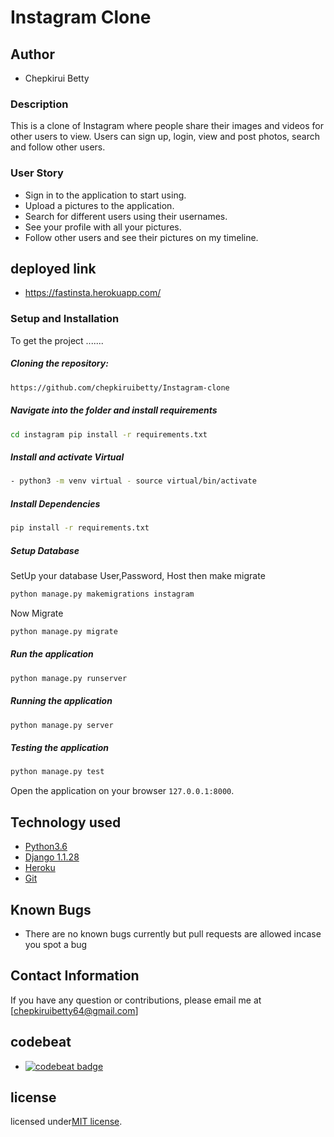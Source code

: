 # Instagram Clone

## Author
- Chepkirui Betty
### Description  
This is a clone of  Instagram where people share their  images and videos for other users to view. 
Users can sign up, login, view and post photos, search and follow other users.  

### User Story  
  
* Sign in to the application to start using.  
* Upload a pictures to the application. 
* Search for different users using their usernames.  
* See your profile with all your pictures.  
* Follow other users and see their pictures on my timeline.  
  
## deployed link
- https://fastinsta.herokuapp.com/

  
### Setup and Installation  
To get the project .......  
  
##### Cloning the repository:  
 ```bash 
 https://github.com/chepkiruibetty/Instagram-clone
```
##### Navigate into the folder and install requirements  
 ```bash 
cd instagram pip install -r requirements.txt 
```
##### Install and activate Virtual  
 ```bash 
- python3 -m venv virtual - source virtual/bin/activate  
```  
##### Install Dependencies  
 ```bash 
 pip install -r requirements.txt 
```  
 ##### Setup Database  
  SetUp your database User,Password, Host then make migrate  
 ```bash 
python manage.py makemigrations instagram
 ``` 
 Now Migrate  
 ```bash 
 python manage.py migrate 
```
##### Run the application  
 ```bash 
 python manage.py runserver 
``` 
##### Running the application  
 ```bash 
 python manage.py server 
```
##### Testing the application  
 ```bash 
 python manage.py test 
```
Open the application on your browser `127.0.0.1:8000`.  
  
  
## Technology used  
  
* [Python3.6](https://www.python.org/)  
* [Django 1.1.28](https://docs.djangoproject.com/en/1.11/)  
* [Heroku](https://heroku.com)  
* [Git]()
  
  
## Known Bugs  
* There are no known bugs currently but pull requests are allowed incase you spot a bug  
  
## Contact Information   
If you have any question or contributions, please email me at [chepkiruibetty64@gmail.com]  

## codebeat
- [![codebeat badge](https://codebeat.co/badges/05f71e99-9f1d-4076-a6dc-5a2412c940da)](https://codebeat.co/projects/github-com-chepkiruibetty-instagram-clone-master)

## license

licensed under[MIT license](license).
  